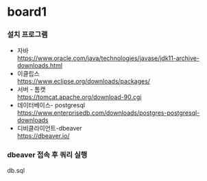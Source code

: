 # board1

### 설치 프로그램 
* 자바  
https://www.oracle.com/java/technologies/javase/jdk11-archive-downloads.html
* 이클립스  
https://www.eclipse.org/downloads/packages/
* 서버 - 톰캣  
https://tomcat.apache.org/download-90.cgi
* 데이터베이스- postgresql  
https://www.enterprisedb.com/downloads/postgres-postgresql-downloads
* 디비클라이언트-dbeaver  
https://dbeaver.io/

### dbeaver 접속 후 쿼리 실행
db.sql